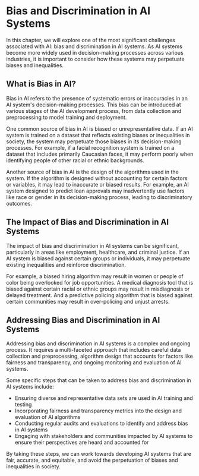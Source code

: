 Bias and Discrimination in AI Systems
=========================================================================================

In this chapter, we will explore one of the most significant challenges associated with AI: bias and discrimination in AI systems. As AI systems become more widely used in decision-making processes across various industries, it is important to consider how these systems may perpetuate biases and inequalities.

What is Bias in AI?
-------------------

Bias in AI refers to the presence of systematic errors or inaccuracies in an AI system's decision-making processes. This bias can be introduced at various stages of the AI development process, from data collection and preprocessing to model training and deployment.

One common source of bias in AI is biased or unrepresentative data. If an AI system is trained on a dataset that reflects existing biases or inequalities in society, the system may perpetuate those biases in its decision-making processes. For example, if a facial recognition system is trained on a dataset that includes primarily Caucasian faces, it may perform poorly when identifying people of other racial or ethnic backgrounds.

Another source of bias in AI is the design of the algorithms used in the system. If the algorithm is designed without accounting for certain factors or variables, it may lead to inaccurate or biased results. For example, an AI system designed to predict loan approvals may inadvertently use factors like race or gender in its decision-making process, leading to discriminatory outcomes.

The Impact of Bias and Discrimination in AI Systems
---------------------------------------------------

The impact of bias and discrimination in AI systems can be significant, particularly in areas like employment, healthcare, and criminal justice. If an AI system is biased against certain groups or individuals, it may perpetuate existing inequalities and reinforce discrimination.

For example, a biased hiring algorithm may result in women or people of color being overlooked for job opportunities. A medical diagnosis tool that is biased against certain racial or ethnic groups may result in misdiagnosis or delayed treatment. And a predictive policing algorithm that is biased against certain communities may result in over-policing and unjust arrests.

Addressing Bias and Discrimination in AI Systems
------------------------------------------------

Addressing bias and discrimination in AI systems is a complex and ongoing process. It requires a multi-faceted approach that includes careful data collection and preprocessing, algorithm design that accounts for factors like fairness and transparency, and ongoing monitoring and evaluation of AI systems.

Some specific steps that can be taken to address bias and discrimination in AI systems include:

* Ensuring diverse and representative data sets are used in AI training and testing
* Incorporating fairness and transparency metrics into the design and evaluation of AI algorithms
* Conducting regular audits and evaluations to identify and address bias in AI systems
* Engaging with stakeholders and communities impacted by AI systems to ensure their perspectives are heard and accounted for

By taking these steps, we can work towards developing AI systems that are fair, accurate, and equitable, and avoid the perpetuation of biases and inequalities in society.
